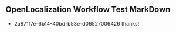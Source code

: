 ## OpenLocalization Workflow Test MarkDown
* 2a871f7e-6b14-40bd-b53e-d06527006426 thanks!

<!--HONumber=Jul16_HO5-->


